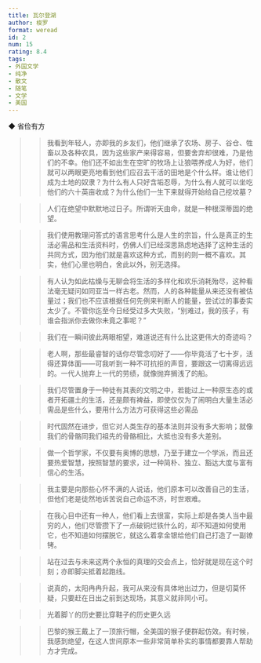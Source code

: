 ```yaml
---
title: 瓦尔登湖
author: 梭罗
format: weread
id: 2
num: 15
rating: 8.4
tags: 
- 外国文学
- 纯净
- 散文
- 随笔
- 文学
- 美国
---
```


◆ 省俭有方

>> 我看到年轻人，亦即我的乡友们，他们继承了农场、房子、谷仓、牲畜以及各种农具，因为这些家产来得容易，但要舍弃却很难，乃是他们的不幸。他们还不如出生在空旷的牧场上让狼喂养成人为好，他们就可以两眼更亮地看到他们应召去干活的田地是个什么样。谁让他们成为土地的奴隶？为什么有人只好含垢忍辱，为什么有人就可以坐吃他们的六十英亩收成？为什么他们一生下来就得开始给自己挖坟墓？

>> 人们在绝望中默默地过日子。所谓听天由命，就是一种根深蒂固的绝望。

>> 我们使用教理问答式的语言思考什么是人生的宗旨，什么是真正的生活必需品和生活资料时，仿佛人们已经深思熟虑地选择了这种生活的共同方式，因为他们就是喜欢这种方式，而别的则一概不喜欢。其实，他们心里也明白，舍此以外，别无选择。

>> 有人认为如此枯燥与无聊会将生活的多样化和欢乐消耗殆尽，这种看法毫无疑问如同亚当一样古老。然而，人的各种能量从来还没有被估量过；我们也不应该根据任何先例来判断人的能量，尝试过的事委实太少了。不管你迄至今日经受过多大失败，“别难过，我的孩子，有谁会指派你去做你未竟之事呢？”

>> 我们在一瞬间彼此两眼相望，难道说还有什么比这更伟大的奇迹吗？

>> 老人啊，那些最睿智的话你尽管念叨好了——你毕竟活了七十岁，活得还算体面——可我听到一种不可抗拒的声音，要跟这一切离得远远的。一代人抛弃上一代的劳绩，就像抛弃搁浅了的船。

>> 我们尽管置身于一种徒有其表的文明之中，若能过上一种原生态的或者开拓疆土的生活，还是颇有裨益，即使仅仅为了闹明白大量生活必需品是些什么，要用什么方法方可获得这些必需品

>> 时代固然在进步，但它对人类生存的基本法则并没有多大影响；就像我们的骨骼同我们祖先的骨骼相比，大抵也没有多大差别。

>> 做一个哲学家，不仅要有奥博的思想，乃至于建立一个学派，而且还要热爱智慧，按照智慧的要求，过一种简朴、独立、豁达大度与富有信心的生活。

>> 我主要是向那些心怀不满的人说话，他们原本可以改善自己的生活，但他们老是徒然地诉苦说自己命运不济，时世艰难。

>> 在我心目中还有一种人，他们看上去很富，实际上却是各类人当中最穷的人，他们尽管攒下了一点破铜烂铁什么的，却不知道如何使用它，也不知道如何摆脱它，就这么着拿金银给他们自己打造了一副镣铐。

>> 站在过去与未来这两个永恒的真理的交会点上，恰好就是现在这个时刻；亦即脚尖抵着起跑线。

>> 说真的，太阳冉冉升起，我可从来没有具体地出过力，但是切莫怀疑，只要赶在日出之前到达现场，其意义就非同小可。

>> 光着脚丫的历史要比穿鞋子的历史更久远

>> 巴黎的猴王戴上了一顶旅行帽，全美国的猴子便群起仿效。有时候，我感到绝望，在这人世间原本一些非常简单朴实的事情都要靠人帮助方才完成。

